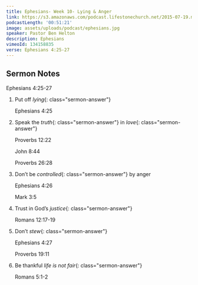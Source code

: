```yaml
---
title: Ephesians- Week 10- Lying & Anger
link: https://s3.amazonaws.com/podcast.lifestonechurch.net/2015-07-19.mp3
podcastLength: '00:51:21'
image: assets/uploads/podcast/ephesians.jpg
speaker: Pastor Ben Helton
description: Ephesians
vimeoId: 134158835
verse: Ephesians 4:25-27
---
```


## Sermon Notes

Ephesians 4:25-27

1. Put off *lying*{: class="sermon-answer"}

    Ephesians 4:25

2. Speak the *truth*{: class="sermon-answer"} in *love*{: class="sermon-answer"}

    Proverbs 12:22

    John 8:44

    Proverbs 26:28

3. Don’t be *controlled*{: class="sermon-answer"} by anger

    Ephesians 4:26

    Mark 3:5

5. Trust in God’s *justice*{: class="sermon-answer"}

    Romans 12:17-19

6. Don’t *stew*{: class="sermon-answer"}

    Ephesians 4:27

    Proverbs 19:11

7. Be thankful *life is not fair*{: class="sermon-answer"}

    Romans 5:1-2
